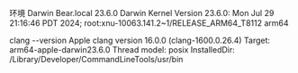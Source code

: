 环境
Darwin Bear.local 23.6.0 Darwin Kernel Version 23.6.0: Mon Jul 29 21:16:46 PDT 2024; root:xnu-10063.141.2~1/RELEASE_ARM64_T8112 arm64

clang --version
Apple clang version 16.0.0 (clang-1600.0.26.4)
Target: arm64-apple-darwin23.6.0
Thread model: posix
InstalledDir: /Library/Developer/CommandLineTools/usr/bin
